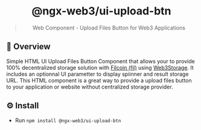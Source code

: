 <center>
<h1>@ngx-web3/ui-upload-btn</h1>

> Web Component - Upload Files Button for Web3 Applications
</center>


## 👀 Overview
Simple HTML UI Upload Files Button Component that allows your to provide 100% decentralized storage solution with [Filcoin (fil)](https://bitcoin.org/) using [Web3Storage](https://ethereum.org). It includes an optionnal UI parametter to display spiinner and result storage URL. This HTML component is a great way to provide a upload files button to your application or website without centralized storage provider. 


## ⚙️ Install

- Run `npm install @ngx-web3/ui-upload-btn`
